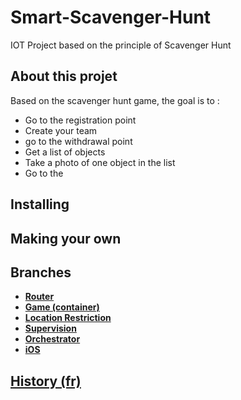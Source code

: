 # Smart-Scavenger-Hunt
IOT Project based on the principle of Scavenger Hunt



## About this projet

Based on the scavenger hunt game, the goal is to :
- Go to the registration point
- Create your team
- go to the withdrawal point
- Get a list of objects
- Take a photo of one object in the list
- Go to the 


## Installing



## Making your own



## Branches

- **[Router](https://github.com/afloury/Smart-Scavenger-Hunt/tree/router)**
- **[Game (container)](https://github.com/afloury/Smart-Scavenger-Hunt/tree/game)**
- **[Location Restriction](https://github.com/afloury/Smart-Scavenger-Hunt/tree/location-restriction)**
- **[Supervision](https://github.com/afloury/Smart-Scavenger-Hunt/tree/supervision)**
- **[Orchestrator](https://github.com/afloury/Smart-Scavenger-Hunt/tree/orchestrator)**
- **[iOS](https://github.com/afloury/Smart-Scavenger-Hunt/tree/ios)**


## [History (fr)](https://github.com/afloury/Smart-Scavenger-Hunt/blob/master/HISTORY.md)
